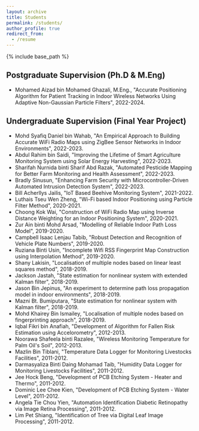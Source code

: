 ```yaml
---
layout: archive
title: Students
permalink: /students/
author_profile: true
redirect_from:
  - /resume
---
```


{% include base_path %}

## Postgraduate Supervision (Ph.D & M.Eng)

* Mohamed Aizad bin Mohamed Ghazali, M.Eng., "Accurate Positioning Algorithm for Patient Tracking in Indoor Wireless Networks Using Adaptive Non-Gaussian Particle Filters", 2022-2024.

## Undergraduate Supervision (Final Year Project)

* Mohd Syafiq Daniel bin Wahab, "An Empirical Approach to Building Accurate WiFi Radio Maps using ZigBee Sensor Networks in Indoor Environments", 2022-2023.
* Abdul Rahim bin Saidi, "Improving the Lifetime of Smart Agriculture Monitoring System using Solar Energy Harvesting", 2022-2023.
* Sharifah Nurnida binti Sharif Abd Razak, "Automated Pesticide Mapping for Better Farm Monitoring and Health Assessment", 2022-2023.
* Bradly Sinusun, "Enhancing Farm Security with Microcontroller-Driven Automated Intrusion Detection System", 2022-2023.
* Bill Acherllys Jailis, "IoT Based Beehive Monitoring System", 2021-2022.
* Luthais Tseu Wen Zheng, "Wi-Fi based Indoor Positioning using Particle Filter Method", 2020-2021.
* Choong Kok Wai, "Construction of WiFi Radio Map using Inverse Distance Weighting for an Indoor Positioning System", 2020-2021.
* Zur Ain binti Mohd Arsad, "Modelling of Reliable Indoor Path Loss Model", 2019-2020.
* Campbell Isaac Lenjau Tabib, "Robust Detection and Recognition of Vehicle Plate Numbers", 2019-2020.
* Ruziana Binti Usin, "Incomplete Wifi RSS Fingerprint Map Construction using Interpolation Method", 2019-2020.
* Shany Lakisin, "Localisation of multiple nodes based on linear least squares method", 2018-2019.
* Jackson Jastah, "State estimation for nonlinear system with extended Kalman filter", 2018-2019.
* Jason Bin Jepinus, "An experiment to determine path loss propagation model in indoor environments", 2018-2019.
* Mazni Bt. Bumiputara, "State estimation for nonlinear system with Kalman filter", 2018-2019.
* Mohd Khairey Bin Ismailey, "Localisation of multiple nodes based on fingerprinting approach", 2018-2019.
* Iqbal Fikri bin Anafiah, "Development of Algorithm for Fallen Risk Estimation using Accelorometry", 2012-2013.
* Noorawa Shafeela binti Razalee, "Wireless Monitoring Temperature for Palm Oil's Soil", 2012-2013.
* Mazlin Bin Tiblani, "Temperature Data Logger for Monitoring Livestocks Facilities", 2011-2012.
* Darmasyaliza Binti Daing Mohamad Taib, "Humidity Data Logger for Monitoring Livestocks Facilities", 2011-2012.
* Jee Hock Beng, "Development of PCB Etching System - Heater and Thermo", 2011-2012.
* Dominic Lee Chee Kien, "Development of PCB Etching System - Water Level", 2011-2012.
* Angela Tie Chou Yien, "Automation Identification Diabetic Retinopathy via Image Retina Processing", 2011-2012.
* Lim Pet Shiang, "Identification of Tree via Digital Leaf Image Processing", 2011-2012.
